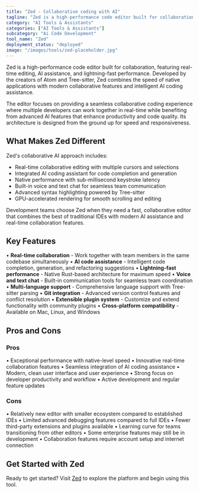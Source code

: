 ```yaml
---
title: "Zed - Collaborative coding with AI"
tagline: "Zed is a high-performance code editor built for collaboration, featuring real-time editing, AI assistance, and lightning-fast performance..."
category: "AI Tools & Assistants"
categories: ["AI Tools & Assistants"]
subcategory: "Ai Code Development"
tool_name: "Zed"
deployment_status: "deployed"
image: "/images/tools/zed-placeholder.jpg"
---
```


Zed is a high-performance code editor built for collaboration, featuring real-time editing, AI assistance, and lightning-fast performance. Developed by the creators of Atom and Tree-sitter, Zed combines the speed of native applications with modern collaborative features and intelligent AI coding assistance.

The editor focuses on providing a seamless collaborative coding experience where multiple developers can work together in real-time while benefiting from advanced AI features that enhance productivity and code quality. Its architecture is designed from the ground up for speed and responsiveness.

## What Makes Zed Different

Zed's collaborative AI approach includes:
- Real-time collaborative editing with multiple cursors and selections
- Integrated AI coding assistant for code completion and generation
- Native performance with sub-millisecond keystroke latency
- Built-in voice and text chat for seamless team communication
- Advanced syntax highlighting powered by Tree-sitter
- GPU-accelerated rendering for smooth scrolling and editing

Development teams choose Zed when they need a fast, collaborative editor that combines the best of traditional IDEs with modern AI assistance and real-time collaboration features.

## Key Features

• **Real-time collaboration** - Work together with team members in the same codebase simultaneously
• **AI code assistance** - Intelligent code completion, generation, and refactoring suggestions
• **Lightning-fast performance** - Native Rust-based architecture for maximum speed
• **Voice and text chat** - Built-in communication tools for seamless team coordination
• **Multi-language support** - Comprehensive language support with Tree-sitter parsing
• **Git integration** - Advanced version control features and conflict resolution
• **Extensible plugin system** - Customize and extend functionality with community plugins
• **Cross-platform compatibility** - Available on Mac, Linux, and Windows

## Pros and Cons

### Pros
• Exceptional performance with native-level speed
• Innovative real-time collaboration features
• Seamless integration of AI coding assistance
• Modern, clean user interface and user experience
• Strong focus on developer productivity and workflow
• Active development and regular feature updates

### Cons
• Relatively new editor with smaller ecosystem compared to established IDEs
• Limited advanced debugging features compared to full IDEs
• Fewer third-party extensions and plugins available
• Learning curve for teams transitioning from other editors
• Some enterprise features may still be in development
• Collaboration features require account setup and internet connection

## Get Started with Zed

Ready to get started? Visit [Zed](https://zed.dev/) to explore the platform and begin using this tool.